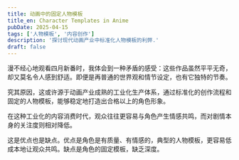 ```yaml
---
title: 动画中的固定人物模板
title_en: Character Templates in Anime
pubDate: 2025-04-15
tags: ['人物模板', '内容创作']
description: '探讨现代动画产业中标准化人物模板的利弊.'
draft: false
---
```




漫不经心地观看四月新番时，我体会到一种矛盾的感受：这些作品虽然平平无奇，却又莫名令人感到舒适。即便是再普通的世界观和情节设定，也有它独特的节奏。

究其原因，这或许源于动画产业成熟的工业化生产体系，通过标准化的创作流程和固定的人物模板，能够稳定地打造出合格以上的角色形象。

在这种工业化的内容消费时代，观众往往更容易与角色产生情感共鸣，而对剧情本身的关注度则相对降低。

这是优点也是缺点。优点是角色是有质量、有情感的，典型的人物模板，更容易低成本地让观众共鸣。缺点是角色的固定模板，缺乏深度。